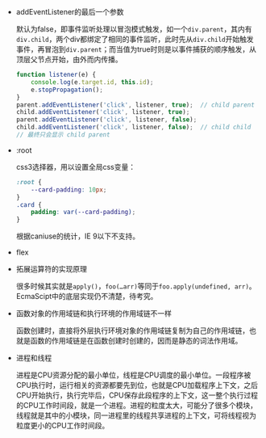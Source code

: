 - addEventListener的最后一个参数

  默认为false，即事件监听处理以冒泡模式触发，如一个`div.parent`，其内有`div.child`，两个div都绑定了相同的事件监听，此时先从`div.child`开始触发事件，再冒泡到`div.parent`；而当值为true时则是以事件捕获的顺序触发，从顶层父节点开始，由外而内传播。

  ```js
  function listener(e) {
      console.log(e.target.id, this.id);
      e.stopPropagation();
  }
  parent.addEventListener('click', listener, true);  // child parent
  child.addEventListener('click', listener, true);
  parent.addEventListener('click', listener, false);
  child.addEventListener('click', listener, false);  // child child
  // 最终只会显示 child parent
  ```

- :root

  css3选择器，用以设置全局css变量：

  ```css
  :root {
      --card-padding: 10px;
  }
  .card {
      padding: var(--card-padding);
  }
  ```

  根据caniuse的统计，IE 9以下不支持。

- flex

- 拓展运算符的实现原理

  很多时候其实就是`apply()`，`foo(…arr)`等同于`foo.apply(undefined, arr)`。EcmaScipt中的底层实现仍不清楚，待考究。

- 函数对象的作用域链和执行环境的作用域链不一样

  函数创建时，直接将外层执行环境对象的作用域链复制为自己的作用域链，也就是函数的作用域链是在函数创建时创建的，因而是静态的词法作用域。

- 进程和线程

  进程是CPU资源分配的最小单位，线程是CPU调度的最小单位。一段程序被CPU执行时，运行相关的资源都要先到位，也就是CPU加载程序上下文，之后CPU开始执行，执行完毕后，CPU保存此段程序的上下文，这一整个执行过程的CPU工作时间段，就是一个进程。进程的粒度太大，可能分了很多个模块，线程就是其中的小模块，同一进程里的线程共享进程的上下文，可将线程视为粒度更小的CPU工作时间段。